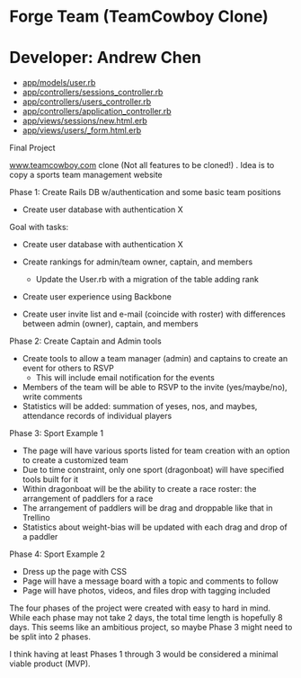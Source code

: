 # Forge Team (TeamCowboy Clone)
# Developer: Andrew Chen

* [app/models/user.rb](./app/models/user.rb)
* [app/controllers/sessions_controller.rb](./app/controllers/sessions_controller.rb)
* [app/controllers/users_controller.rb](./app/controllers/users_controller.rb)
* [app/controllers/application_controller.rb](./app/controllers/application_controller.rb)
* [app/views/sessions/new.html.erb](./app/views/sessions/new.html.erb)
* [app/views/users/_form.html.erb](./app/views/users/_form.html.erb)

Final Project

www.teamcowboy.com clone (Not all features to be cloned!)
. Idea is to copy a sports team management website

Phase 1: Create Rails DB w/authentication and some basic team positions
- Create user database with authentication X

Goal with tasks:
  - Create user database with authentication X
  - Create rankings for admin/team owner, captain, and members
    - Update the User.rb with a migration of the table adding rank
  - Create user experience using Backbone
  
- Create user invite list and e-mail (coincide with roster) with differences between admin (owner), captain, and members

Phase 2: Create Captain and Admin tools
- Create tools to allow a team manager (admin) and captains to create an event for others to RSVP
  - This will include email notification for the events
- Members of the team will be able to RSVP to the invite (yes/maybe/no), write comments
- Statistics will be added: summation of yeses, nos, and maybes, attendance records of individual players

Phase 3: Sport Example 1
- The page will have various sports listed for team creation with an option to create a customized team
- Due to time constraint, only one sport (dragonboat) will have specified tools built for it
- Within dragonboat will be the ability to create a race roster: the arrangement of paddlers for a race
- The arrangement of paddlers will be drag and droppable like that in Trellino
- Statistics about weight-bias will be updated with each drag and drop of a paddler

Phase 4: Sport Example 2
- Dress up the page with CSS
- Page will have a message board with a topic and comments to follow
- Page will have photos, videos, and files drop with tagging included

The four phases of the project were created with easy to hard in mind. While each phase may not take 2 days, the total time length is hopefully 8 days. This seems like an ambitious project, so maybe Phase 3 might need to be split into 2 phases.

I think having at least Phases 1 through 3 would be considered a minimal viable product (MVP).